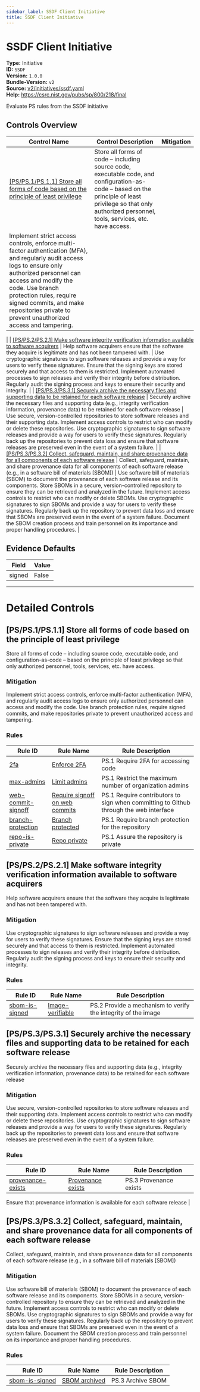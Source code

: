 ```yaml
---
sidebar_label: SSDF Client Initiative
title: SSDF Client Initiative
---  
```

# SSDF Client Initiative  
**Type:** Initiative  
**ID:** `SSDF`  
**Version:** `1.0.0`  
**Bundle-Version:** `v2`  
**Source:** [v2/initiatives/ssdf.yaml](https://github.com/scribe-public/sample-policies/blob/main/v2/initiatives/ssdf.yaml)  
**Help:** https://csrc.nist.gov/pubs/sp/800/218/final  

Evaluate PS rules from the SSDF initiative

## Controls Overview

| Control Name | Control Description | Mitigation |
|--------------|---------------------|------------|
| [[PS/PS.1/PS.1.1] Store all forms of code based on the principle of least privilege](#psps1ps11-store-all-forms-of-code-based-on-the-principle-of-least-privilege) | Store all forms of code – including source code, executable code, and configuration-as-code – based on the principle of least privilege so that only authorized personnel, tools, services, etc. have access.
 | Implement strict access controls, enforce multi-factor authentication (MFA), and regularly audit access logs to ensure only authorized personnel can access and modify the code. Use branch protection rules, require signed commits, and make repositories private to prevent unauthorized access and tampering.
 |
| [[PS/PS.2/PS.2.1] Make software integrity verification information available to software acquirers](#psps2ps21-make-software-integrity-verification-information-available-to-software-acquirers) | Help software acquirers ensure that the software they acquire is legitimate and has not been tampered with.
 | Use cryptographic signatures to sign software releases and provide a way for users to verify these signatures. Ensure that the signing keys are stored securely and that access to them is restricted. Implement automated processes to sign releases and verify their integrity before distribution. Regularly audit the signing process and keys to ensure their security and integrity.
 |
| [[PS/PS.3/PS.3.1] Securely archive the necessary files and supporting data to be retained for each software release](#psps3ps31-securely-archive-the-necessary-files-and-supporting-data-to-be-retained-for-each-software-release) | Securely archive the necessary files and supporting data (e.g., integrity verification information, provenance data) to be retained for each software release
 | Use secure, version-controlled repositories to store software releases and their supporting data. Implement access controls to restrict who can modify or delete these repositories. Use cryptographic signatures to sign software releases and provide a way for users to verify these signatures. Regularly back up the repositories to prevent data loss and ensure that software releases are preserved even in the event of a system failure.
 |
| [[PS/PS.3/PS.3.2] Collect, safeguard, maintain, and share provenance data for all components of each software release](#psps3ps32-collect-safeguard-maintain-and-share-provenance-data-for-all-components-of-each-software-release) | Collect, safeguard, maintain, and share provenance data for all components of each software release (e.g., in a software bill of materials [SBOM])
 | Use software bill of materials (SBOM) to document the provenance of each software release and its components. Store SBOMs in a secure, version-controlled repository to ensure they can be retrieved and analyzed in the future. Implement access controls to restrict who can modify or delete SBOMs. Use cryptographic signatures to sign SBOMs and provide a way for users to verify these signatures. Regularly back up the repository to prevent data loss and ensure that SBOMs are preserved even in the event of a system failure. Document the SBOM creation process and train personnel on its importance and proper handling procedures.
 |

## Evidence Defaults

| Field | Value |
|-------|-------|
| signed | False |

---

# Detailed Controls

## [PS/PS.1/PS.1.1] Store all forms of code based on the principle of least privilege

Store all forms of code – including source code, executable code, and configuration-as-code – based on the principle of least privilege so that only authorized personnel, tools, services, etc. have access.



### Mitigation  
Implement strict access controls, enforce multi-factor authentication (MFA), and regularly audit access logs to ensure only authorized personnel can access and modify the code. Use branch protection rules, require signed commits, and make repositories private to prevent unauthorized access and tampering.


### Rules

| Rule ID | Rule Name | Rule Description |
|---------|-----------|------------------|
| [2fa](https://deploy-preview-299--scribe-security.netlify.app/docs/configuration/initiatives/rules/github/org/2fa) | [Enforce 2FA](rules/github/org/2fa.md) | PS.1 Require 2FA for accessing code |
| [max-admins](https://deploy-preview-299--scribe-security.netlify.app/docs/configuration/initiatives/rules/github/org/max-admins) | [Limit admins](rules/github/org/max-admins.md) | PS.1 Restrict the maximum number of organization admins |
| [web-commit-signoff](https://deploy-preview-299--scribe-security.netlify.app/docs/configuration/initiatives/rules/github/org/web-commit-signoff) | [Require signoff on web commits](rules/github/org/web-commit-signoff.md) | PS.1 Require contributors to sign when committing to Github through the web interface |
| [branch-protection](https://deploy-preview-299--scribe-security.netlify.app/docs/configuration/initiatives/rules/github/repository/branch-protection) | [Branch protected](rules/github/repository/branch-protection.md) | PS.1 Require branch protection for the repository |
| [repo-is-private](https://deploy-preview-299--scribe-security.netlify.app/docs/configuration/initiatives/rules/github/repository/repo-private) | [Repo private](rules/github/repository/repo-private.md) | PS.1 Assure the repository is private |

## [PS/PS.2/PS.2.1] Make software integrity verification information available to software acquirers

Help software acquirers ensure that the software they acquire is legitimate and has not been tampered with.



### Mitigation  
Use cryptographic signatures to sign software releases and provide a way for users to verify these signatures. Ensure that the signing keys are stored securely and that access to them is restricted. Implement automated processes to sign releases and verify their integrity before distribution. Regularly audit the signing process and keys to ensure their security and integrity.


### Rules

| Rule ID | Rule Name | Rule Description |
|---------|-----------|------------------|
| [sbom-is-signed](https://deploy-preview-299--scribe-security.netlify.app/docs/configuration/initiatives/rules/sbom/artifact-signe) | [Image-verifiable](rules/sbom/artifact-signed.md) | PS.2 Provide a mechanism to verify the integrity of the image |

## [PS/PS.3/PS.3.1] Securely archive the necessary files and supporting data to be retained for each software release

Securely archive the necessary files and supporting data (e.g., integrity verification information, provenance data) to be retained for each software release



### Mitigation  
Use secure, version-controlled repositories to store software releases and their supporting data. Implement access controls to restrict who can modify or delete these repositories. Use cryptographic signatures to sign software releases and provide a way for users to verify these signatures. Regularly back up the repositories to prevent data loss and ensure that software releases are preserved even in the event of a system failure.


### Rules

| Rule ID | Rule Name | Rule Description |
|---------|-----------|------------------|
| [provenance-exists](https://deploy-preview-299--scribe-security.netlify.app/docs/configuration/initiatives/rules/slsa/l1-provenance-exists) | [Provenance exists](rules/slsa/l1-provenance-exists.md) | PS.3 Provenance exists
Ensure that provenance information is available for each software release
 |

## [PS/PS.3/PS.3.2] Collect, safeguard, maintain, and share provenance data for all components of each software release

Collect, safeguard, maintain, and share provenance data for all components of each software release (e.g., in a software bill of materials [SBOM])



### Mitigation  
Use software bill of materials (SBOM) to document the provenance of each software release and its components. Store SBOMs in a secure, version-controlled repository to ensure they can be retrieved and analyzed in the future. Implement access controls to restrict who can modify or delete SBOMs. Use cryptographic signatures to sign SBOMs and provide a way for users to verify these signatures. Regularly back up the repository to prevent data loss and ensure that SBOMs are preserved even in the event of a system failure. Document the SBOM creation process and train personnel on its importance and proper handling procedures.


### Rules

| Rule ID | Rule Name | Rule Description |
|---------|-----------|------------------|
| [sbom-is-signed](https://deploy-preview-299--scribe-security.netlify.app/docs/configuration/initiatives/rules/sbom/artifact-signe) | [SBOM archived](rules/sbom/artifact-signed.md) | PS.3 Archive SBOM |
